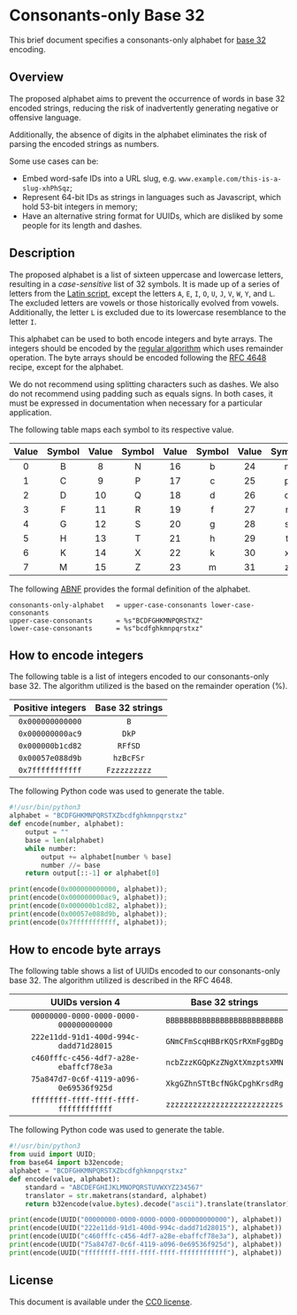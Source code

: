 Consonants-only Base 32
===================================

This brief document specifies a consonants-only alphabet for [base 32](https://en.wikipedia.org/wiki/Base32) encoding.

Overview
-----------------------------------

The proposed alphabet aims to prevent the occurrence of words in base 32 encoded strings, reducing the risk of inadvertently generating negative or offensive language.

Additionally, the absence of digits in the alphabet eliminates the risk of parsing the encoded strings as numbers.

Some use cases can be:

* Embed word-safe IDs into a URL slug, e.g. `www.example.com/this-is-a-slug-xhPhSqz`;
* Represent 64-bit IDs as strings in languages such as Javascript, which hold 53-bit integers in memory;
* Have an alternative string format for UUIDs, which are disliked by some people for its length and dashes.

Description
-----------------------------------

The proposed alphabet is a list of sixteen uppercase and lowercase letters, resulting in a _case-sensitive_ list of 32 symbols. It is made up of a series of letters from the [Latin script](https://en.wikipedia.org/wiki/Latin_script), except the letters `A`, `E`, `I`, `O`, `U`, `J`, `V`, `W`, `Y`, and `L`. The excluded letters are vowels or those historically evolved from vowels. Additionally, the letter `L` is excluded due to its lowercase resemblance to the letter `I`.

This alphabet can be used to both encode integers and byte arrays. The integers should be encoded by the [regular algorithm](https://stackoverflow.com/questions/2267362/how-to-convert-an-integer-to-a-string-in-any-base) which uses remainder operation. The byte arrays should be encoded following the [RFC 4648](https://datatracker.ietf.org/doc/html/rfc4648) recipe, except for the alphabet.

We do not recommend using splitting characters such as dashes. We also do not recommend using padding such as equals signs. In both cases, it must be expressed in documentation when necessary for a particular application.

The following table maps each symbol to its respective value.

| Value | Symbol | Value | Symbol | Value | Symbol | Value | Symbol |
| :---: | :----: | :---: | :----: | :---: | :----: | :---: | :----: |
| 0 | B | 8 | N | 16 | b | 24 | n |
| 1 | C | 9 | P | 17 | c | 25 | p |
| 2 | D | 10 | Q | 18 | d | 26 | q |
| 3 | F | 11 | R | 19 | f | 27 | r |
| 4 | G | 12 | S | 20 | g | 28 | s |
| 5 | H | 13 | T | 21 | h | 29 | t |
| 6 | K | 14 | X | 22 | k | 30 | x |
| 7 | M | 15 | Z | 23 | m | 31 | z |

The following [ABNF](https://en.wikipedia.org/wiki/Augmented_Backus%E2%80%93Naur_form) provides the formal definition of the alphabet.

```abnf
consonants-only-alphabet   = upper-case-consonants lower-case-consonants
upper-case-consonants      = %s"BCDFGHKMNPQRSTXZ"
lower-case-consonants      = %s"bcdfghkmnpqrstxz"
```

How to encode integers
-----------------------------------

The following table is a list of integers encoded to our consonants-only base 32. The algorithm utilized is the based on the remainder operation (%).

| Positive integers    | Base 32 strings |
|:--------------------:|:---------------:|
| `0x000000000000`     | `B`             |
| `0x000000000ac9`     | `DkP`           |
| `0x000000b1cd82`     | `RFfSD`         |
| `0x00057e088d9b`     | `hzBcFSr`       |
| `0x7fffffffffff`     | `Fzzzzzzzzz`    |

The following Python code was used to generate the table.

```python
#!/usr/bin/python3
alphabet = "BCDFGHKMNPQRSTXZbcdfghkmnpqrstxz"
def encode(number, alphabet):
    output = ""
    base = len(alphabet)
    while number:
        output += alphabet[number % base]
        number //= base
    return output[::-1] or alphabet[0]

print(encode(0x000000000000, alphabet));
print(encode(0x000000000ac9, alphabet));
print(encode(0x000000b1cd82, alphabet));
print(encode(0x00057e088d9b, alphabet));
print(encode(0x7fffffffffff, alphabet));
```

How to encode byte arrays
-----------------------------------

The following table shows a list of UUIDs encoded to our consonants-only base 32. The algorithm utilized is described in the RFC 4648.

| UUIDs version 4                        | Base 32 strings              |
|:--------------------------------------:|:----------------------------:|
| `00000000-0000-0000-0000-000000000000` | `BBBBBBBBBBBBBBBBBBBBBBBBBB` |
| `222e11dd-91d1-400d-994c-dadd71d28015` | `GNmCFmScqHBBrKQSrRXmFggBDg` |
| `c460fffc-c456-4df7-a28e-ebaffcf78e3a` | `ncbZzzKGQpKzZNgXtXmzptsXMN` |
| `75a847d7-0c6f-4119-a096-0e69536f925d` | `XkgGZhnSTtBcfNGkCpghKrsdRg` |
| `ffffffff-ffff-ffff-ffff-ffffffffffff` | `zzzzzzzzzzzzzzzzzzzzzzzzzs` |

The following Python code was used to generate the table.

```python
#!/usr/bin/python3
from uuid import UUID;
from base64 import b32encode;
alphabet = "BCDFGHKMNPQRSTXZbcdfghkmnpqrstxz"
def encode(value, alphabet): 
    standard = "ABCDEFGHIJKLMNOPQRSTUVWXYZ234567"
    translator = str.maketrans(standard, alphabet)
    return b32encode(value.bytes).decode("ascii").translate(translator).replace("=", "")

print(encode(UUID("00000000-0000-0000-0000-000000000000"), alphabet))
print(encode(UUID("222e11dd-91d1-400d-994c-dadd71d28015"), alphabet))
print(encode(UUID("c460fffc-c456-4df7-a28e-ebaffcf78e3a"), alphabet))
print(encode(UUID("75a847d7-0c6f-4119-a096-0e69536f925d"), alphabet))
print(encode(UUID("ffffffff-ffff-ffff-ffff-ffffffffffff"), alphabet))
```

License
-----------------------------------

This document is available under the [CC0 license](https://en.wikipedia.org/wiki/Creative_Commons_license).

